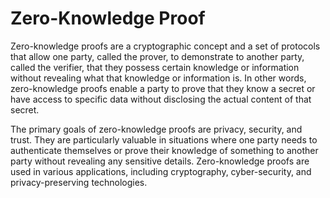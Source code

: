 # Zero-Knowledge Proof

Zero-knowledge proofs are a cryptographic concept and a set of protocols that allow one party, called the prover, to
demonstrate to another party, called the verifier, that they possess certain knowledge or information without revealing
what that knowledge or information is. In other words, zero-knowledge proofs enable a party to prove that they know a
secret or have access to specific data without disclosing the actual content of that secret.

The primary goals of zero-knowledge proofs are privacy, security, and trust. They are particularly valuable in
situations where one party needs to authenticate themselves or prove their knowledge of something to another party
without revealing any sensitive details. Zero-knowledge proofs are used in various applications, including cryptography,
cyber-security, and privacy-preserving technologies.